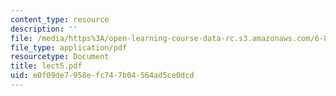 ```yaml
---
content_type: resource
description: ''
file: /media/https%3A/open-learning-course-data-rc.s3.amazonaws.com/6-896-theory-of-parallel-hardware-sma-5511-spring-2004/e0f09de7958efc747b04564ad5ce0dcd_lect5.pdf
file_type: application/pdf
resourcetype: Document
title: lect5.pdf
uid: e0f09de7-958e-fc74-7b04-564ad5ce0dcd
---
```

